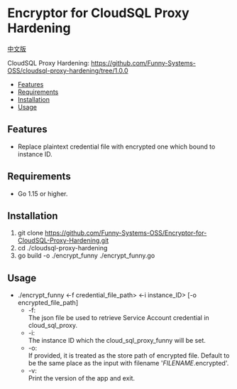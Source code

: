 # Encryptor for CloudSQL Proxy Hardening

[中文版](https://github.com/Funny-Systems-OSS/Encryptor-for-CloudSQL-Proxy-Hardening/blob/master/README.zh.md)

CloudSQL Proxy Hardening:
  https://github.com/Funny-Systems-OSS/cloudsql-proxy-hardening/tree/1.0.0
+ [Features](#Features)
+ [Requirements](#Requirements)
+ [Installation](#Installation)
+ [Usage](#Usage)
## Features
+ Replace plaintext credential file with encrypted one which bound to instance ID.
## Requirements
+ Go 1.15 or higher.
## Installation
1. git clone https://github.com/Funny-Systems-OSS/Encryptor-for-CloudSQL-Proxy-Hardening.git
2. cd ./cloudsql-proxy-hardening
3. go build -o ./encrypt_funny ./encrypt_funny.go
## Usage
+ ./encrypt_funny <-f credential_file_path> <-i instance_ID> [-o encrypted_file_path]
  + -f:\
    The json file be used to retrieve Service Account credential in cloud_sql_proxy.
  + -i:\
    The instance ID which the cloud_sql_proxy_funny will be set.
  + -o:\
    If provided, it is treated as the store path of encrypted file. Default to be the same place as the input with filename '*FILENAME*.encrypted'.
  + -v:\
    Print the version of the app and exit.
